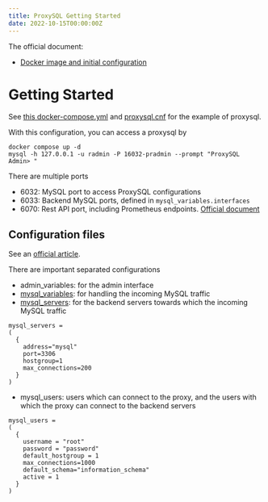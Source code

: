 ```yaml
---
title: ProxySQL Getting Started
date: 2022-10-15T00:00:00Z
---
```


The official document:
- [Docker image and initial configuration](https://hub.docker.com/r/proxysql/proxysql)

Getting Started
===

See [this docker-compose.yml](/examples/proxysql/docker-compose.yml) and [proxysql.cnf](/examples/proxysql/proxysql.cnf) for the example of proxysql.

With this configuration, you can access a proxysql by
```
docker compose up -d
mysql -h 127.0.0.1 -u radmin -P 16032-pradmin --prompt "ProxySQL Admin> "
```

There are multiple ports
- 6032: MySQL port to access ProxySQL configurations
- 6033: Backend MySQL ports, defined in `mysql_variables.interfaces`
- 6070: Rest API port, including Prometheus endpoints. [Official document](https://proxysql.com/documentation/prometheus-exporter/)

Configuration files
---
See an [official article](https://proxysql.com/documentation/getting-started/).

There are important separated configurations
- admin_variables: for the admin interface
- [mysql_variables](): for handling the incoming MySQL traffic
- [mysql_servers](https://proxysql.com/documentation/main-runtime/#mysql_servers): for the backend servers towards which the incoming MySQL traffic
```
mysql_servers =
(
  {
    address="mysql"
    port=3306
    hostgroup=1
    max_connections=200
  }
)
```

- mysql_users: users which can connect to the proxy, and the users with which the proxy can connect to the backend servers
```
mysql_users =
(
  {
    username = "root"
    password = "password"
    default_hostgroup = 1
    max_connections=1000
    default_schema="information_schema"
    active = 1
  }
)
```

